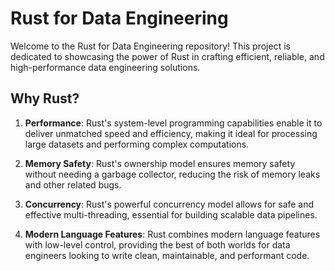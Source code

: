 # Rust for Data Engineering

Welcome to the Rust for Data Engineering repository! This project is dedicated to showcasing the power of Rust in crafting efficient, reliable, and high-performance data engineering solutions. 

## Why Rust?

1. **Performance**: Rust's system-level programming capabilities enable it to deliver unmatched speed and efficiency, making it ideal for processing large datasets and performing complex computations.

2. **Memory Safety**: Rust's ownership model ensures memory safety without needing a garbage collector, reducing the risk of memory leaks and other related bugs.

3. **Concurrency**: Rust's powerful concurrency model allows for safe and effective multi-threading, essential for building scalable data pipelines.

4. **Modern Language Features**: Rust combines modern language features with low-level control, providing the best of both worlds for data engineers looking to write clean, maintainable, and performant code.
